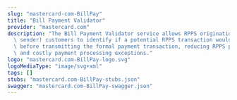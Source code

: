 ```yaml
---
slug: "mastercard-com-BillPay"
title: "Bill Payment Validator"
provider: "mastercard.com"
description: "The Bill Payment Validator service allows RPPS origination (payment\
  \ sender) customers to identify if a potential RPPS transaction would process successfully\
  \ before transmitting the formal payment transaction, reducing RPPS payment rejects\
  \ and costly payment processing exceptions."
logo: "mastercard.com-BillPay-logo.svg"
logoMediaType: "image/svg+xml"
tags: []
stubs: "mastercard.com-BillPay-stubs.json"
swagger: "mastercard.com-BillPay-swagger.json"
---
```

